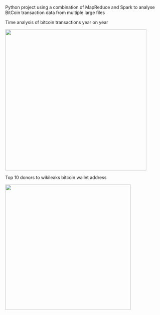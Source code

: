 Python project using a combination of MapReduce and Spark to analyse BitCoin transaction data from multiple large files

Time analysis of bitcoin transactions year on year

<img src="http://www.lovell.me/project/bitcoin/hist.jpg" width="450px"/>

Top 10 donors to wikileaks bitcoin wallet address

<img src="http://www.lovell.me/project/bitcoin/top.jpg" width="400px"/>
